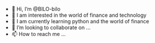 - 👋 Hi, I’m @BILO-bilo
- 👀 I am interested in the world of finance and technology
- 🌱 I am currently learning python and the world of finance
- 💞️ I’m looking to collaborate on ...
- 📫 How to reach me ...

<!---
BILO-bilo/BILO-bilo is a ✨ special ✨ repository because its `README.md` (this file) appears on your GitHub profile.
You can click the Preview link to take a look at your changes.
--->
